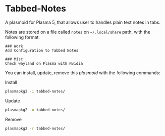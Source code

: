 # Tabbed-Notes

A plasmoid for Plasma 5, that allows user to handles plain text notes in tabs.

Notes are stored on a file called `notes` on `~/.local/share` path, with the following format:

```
### Work
Add Configuration to Tabbed Notes

### Misc
Check wayland on Plasma with Nvidia
```

You can install, update, remove this *plasmoid* with the following commands:

Install

```bash
plasmapkg2 -i tabbed-notes/
```

Update

```bash
plasmapkg2 -u tabbed-notes/
```

Remove

```bash
plasmapkg2 -r tabbed-notes/
```
